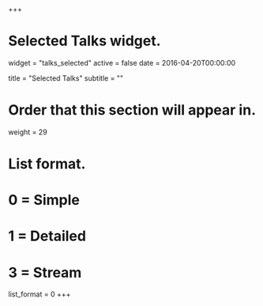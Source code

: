 +++
# Selected Talks widget.
widget = "talks_selected"
active = false
date = 2016-04-20T00:00:00

title = "Selected Talks"
subtitle = ""

# Order that this section will appear in.
weight = 29

# List format.
#   0 = Simple
#   1 = Detailed
#   3 = Stream
list_format = 0
+++
